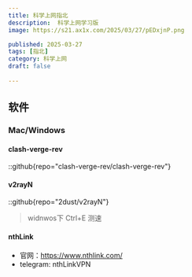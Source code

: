```yaml
---
title: 科学上网指北 
description:  科学上网学习版
image: https://s21.ax1x.com/2025/03/27/pEDxjnP.png

published: 2025-03-27
tags: [指北]
category: 科学上网
draft: false
 
---
```


## 软件

### Mac/Windows

#### clash-verge-rev

::github{repo="clash-verge-rev/clash-verge-rev"}

#### v2rayN

::github{repo="2dust/v2rayN"}

> widnwos下 Ctrl+E  测速

#### nthLink

* 官网：<https://www.nthlink.com/>
* telegram:  nthLinkVPN
